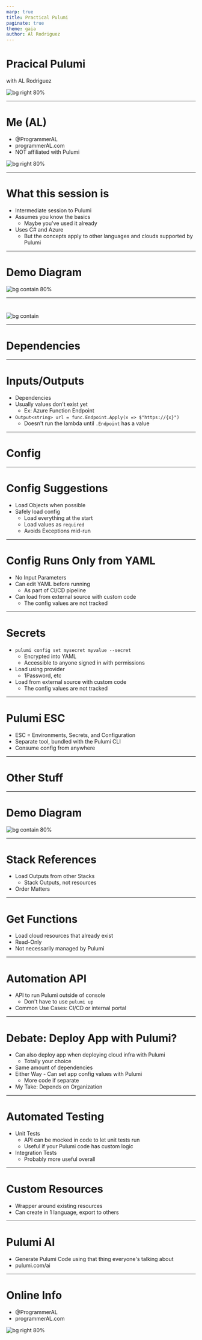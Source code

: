 ```yaml
---
marp: true
title: Practical Pulumi
paginate: true
theme: gaia
author: Al Rodriguez
---
```


# Pracical Pulumi

with AL Rodriguez

![bg right 80%](presentation-images/presentation_link_qrcode.png)

---

# Me (AL)

- @ProgrammerAL
- programmerAL.com
- NOT affiliated with Pulumi

![bg right 80%](presentation-images/presentation_link_qrcode.png)

---

# What this session is

- Intermediate session to Pulumi
- Assumes you know the basics
  - Maybe you've used it already
- Uses C# and Azure
  - But the concepts apply to other languages and clouds supported by Pulumi

---

# Demo Diagram

![bg contain 80%](diagrams/demo-app.svg)

---

#

![bg contain](presentation-images/pulumi-state-flow.png)

---

# Dependencies

---

# Inputs/Outputs

- Dependencies
- Usually values don't exist yet
  - Ex: Azure Function Endpoint
- `Output<string> url = func.Endpoint.Apply(x => $"https://{x}")`
  - Doesn't run the lambda until `.Endpoint` has a value

---

# Config

---

# Config Suggestions

- Load Objects when possible
- Safely load config
  - Load everything at the start
  - Load values as `required`
  - Avoids Exceptions mid-run

---

# Config Runs Only from YAML

- No Input Parameters
- Can edit YAML before running
  - As part of CI/CD pipeline
- Can load from external source with custom code
  - The config values are not tracked

---

# Secrets

- `pulumi config set mysecret myvalue --secret`
  - Encrypted into YAML
  - Accessible to anyone signed in with permissions
- Load using provider
  - 1Password, etc
- Load from external source with custom code
  - The config values are not tracked

---

# Pulumi ESC

- ESC = Environments, Secrets, and Configuration
- Separate tool, bundled with the Pulumi CLI
- Consume config from anywhere

---

# Other Stuff

---

# Demo Diagram

![bg contain 80%](diagrams/demo-app.svg)

---

# Stack References

- Load Outputs from other Stacks
  - Stack Outputs, not resources
- Order Matters

---

# Get Functions

- Load cloud resources that already exist
- Read-Only
- Not necessarily managed by Pulumi

---

# Automation API

- API to run Pulumi outside of console
  - Don't have to use `pulumi up`
- Common Use Cases: CI/CD or internal portal

---

# Debate: Deploy App with Pulumi?

- Can also deploy app when deploying cloud infra with Pulumi
  - Totally your choice
- Same amount of dependencies
- Either Way - Can set app config values with Pulumi
  - More code if separate
- My Take: Depends on Organization

---

# Automated Testing

- Unit Tests
  - API can be mocked in code to let unit tests run
  - Useful if your Pulumi code has custom logic
- Integration Tests
  - Probably more useful overall

---

# Custom Resources

- Wrapper around existing resources
- Can create in 1 language, export to others

---

# Pulumi AI

- Generate Pulumi Code using that thing everyone's talking about
- pulumi.com/ai

---

# Online Info

- @ProgrammerAL
- programmerAL.com

![bg right 80%](presentation-images/presentation_link_qrcode.png)
